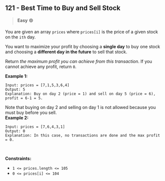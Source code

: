
## <a  href="https://leetcode.com/problems/best-time-to-buy-and-sell-stock/description/" style="text-decoration: none;">121 - Best Time to Buy and Sell Stock</a>

> **Easy** 🟢




You are given an array  `prices`  where  `prices[i]`  is the price of a given stock on the  `ith`  day.

You want to maximize your profit by choosing a  **single day**  to buy one stock and choosing a  **different day in the future**  to sell that stock.

Return  _the maximum profit you can achieve from this transaction_. If you cannot achieve any profit, return  `0`.
<br>

**Example 1:**

	Input: prices = [7,1,5,3,6,4]
	Output: 5
	Explanation: Buy on day 2 (price = 1) and sell on day 5 (price = 6), profit = 6-1 = 5.
Note that buying on day 2 and selling on day 1 is not allowed because you must buy before you sell.
<br>
**Example 2:**

	Input: prices = [7,6,4,3,1]
	Output: 0
	Explanation: In this case, no transactions are done and the max profit = 0.
<br>

**Constraints:**

-   `1 <= prices.length <= 105`
-   `0 <= prices[i] <= 104`